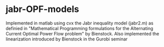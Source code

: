 # jabr-OPF-models
Implemented in matlab using cvx the Jabr inequality model (jabr2.m) as definied in "Mathematical Programming formulations for the Alternating Current Optimal Power Flow problem" by Bienstock. Also implemented the linearization introduced by Bienstock in the Gurobi seminar

